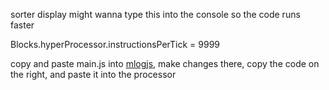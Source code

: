 sorter display
might wanna type this into the console so the code runs faster

Blocks.hyperProcessor.instructionsPerTick = 9999

copy and paste main.js into [mlogjs](https://mlogjs.github.io/mlogjs/editor.html),
make changes there, copy the code on the right, and paste it into the processor
